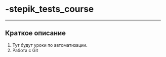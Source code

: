 # -stepik_tests_course


---
## Краткое описание

1) Тут будут уроки по автоматизации.
2) Работа с Git 
